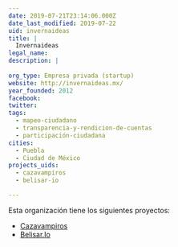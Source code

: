 ```yaml
---
date: 2019-07-21T23:14:06.000Z
date_last_modified: 2019-07-22
uid: invernaideas
title: |
  Invernaideas
legal_name: 
description: |
  
org_type: Empresa privada (startup)
website: http://invernaideas.mx/
year_founded: 2012
facebook: 
twitter: 
tags:
  - mapeo-ciudadano
  - transparencia-y-rendicion-de-cuentas
  - participación-ciudadana
cities: 
  - Puebla
  - Ciudad de México
projects_uids:
  - cazavampiros
  - belisar-io

---
```


Esta organización tiene los siguientes proyectos:

- [Cazavampiros](/proyectos/cazavampiros)
- [Belisar.Io](/proyectos/belisar-io)
